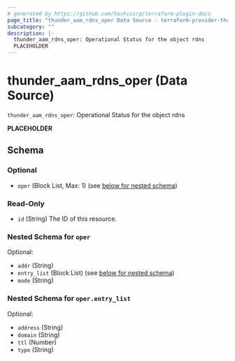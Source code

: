 ```yaml
---
# generated by https://github.com/hashicorp/terraform-plugin-docs
page_title: "thunder_aam_rdns_oper Data Source - terraform-provider-thunder"
subcategory: ""
description: |-
  thunder_aam_rdns_oper: Operational Status for the object rdns
  PLACEHOLDER
---
```


# thunder_aam_rdns_oper (Data Source)

`thunder_aam_rdns_oper`: Operational Status for the object rdns

__PLACEHOLDER__



<!-- schema generated by tfplugindocs -->
## Schema

### Optional

- `oper` (Block List, Max: 1) (see [below for nested schema](#nestedblock--oper))

### Read-Only

- `id` (String) The ID of this resource.

<a id="nestedblock--oper"></a>
### Nested Schema for `oper`

Optional:

- `addr` (String)
- `entry_list` (Block List) (see [below for nested schema](#nestedblock--oper--entry_list))
- `mode` (String)

<a id="nestedblock--oper--entry_list"></a>
### Nested Schema for `oper.entry_list`

Optional:

- `address` (String)
- `domain` (String)
- `ttl` (Number)
- `type` (String)


